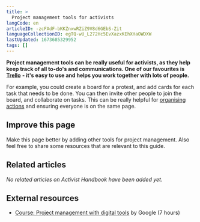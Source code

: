```yaml
---
title: >
  Project management tools for activists
langCode: en
articleID: -zcFAdF-bKKZnxwRZiZ9V8d6GEbS-Zit
languageCollectionID: egTQ-wU_L272Hc5EvXazxKEhXHaOWDXW
lastUpdated: 1673685329952
tags: []
---
```


**Project management tools can be really useful for activists, as they help keep track of all to-do's and communications. One of our favourites is** [**Trello**](https://trello.com) **- it's easy to use and helps you work together with lots of people.**

For example, you could create a board for a protest, and add cards for each task that needs to be done. You can then invite other people to join the board, and collaborate on tasks. This can be really helpful for [organising actions](/organising/action) and ensuring everyone is on the same page.

## Improve this page

Make this page better by adding other tools for project management. Also feel free to share some resources that are relevant to this guide.

## Related articles

_No related articles on Activist Handbook have been added yet._

## External resources

-   [Course: Project management with digital tools](https://learndigital.withgoogle.com/digitalgarage/course/manage-a-project-with-digital-tools) by Google (7 hours)